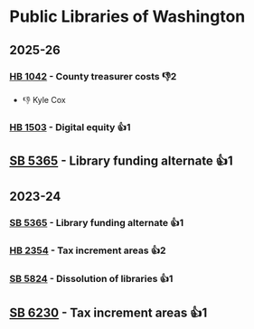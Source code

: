 # Public Libraries of Washington
## 2025-26

### [HB 1042](/bill/2025-26/hb/1042/) - County treasurer costs  👎2 
* 👎 Kyle Cox

### [HB 1503](/bill/2025-26/hb/1503/) - Digital equity 👍1  

## [SB 5365](/bill/2025-26/sb/5365/) - Library funding alternate 👍1  

## 2023-24

### [SB 5365](/bill/2023-24/sb/5365/) - Library funding alternate 👍1  

### [HB 2354](/bill/2023-24/hb/2354/) - Tax increment areas 👍2  

### [SB 5824](/bill/2023-24/sb/5824/) - Dissolution of libraries 👍1  

## [SB 6230](/bill/2023-24/sb/6230/) - Tax increment areas 👍1  
